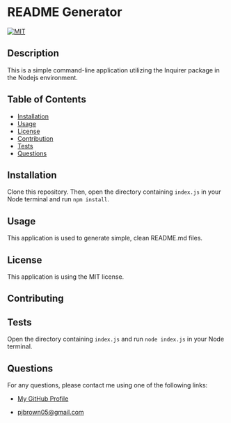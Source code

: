 # README Generator
[![MIT](https://img.shields.io/badge/license-MIT-brightgreen)](https://choosealicense.com/licenses/mit/)
## Description
This is a simple command-line application utilizing the Inquirer package in the Nodejs environment.
## Table of Contents
* <a href='#installation'>Installation</a>
* <a href='#usage'>Usage</a>
* <a href='#license'>License</a>
* <a href='#contribution'>Contribution</a>
* <a href='#tests'>Tests</a>
* <a href='#questions'>Questions</a>
## Installation
Clone this repository. Then, open the directory containing `index.js` in your Node terminal and run `npm install`.
## Usage
This application is used to generate simple, clean README.md files.
## License
This application is using the MIT license.
## Contributing

## Tests
Open the directory containing `index.js` and run `node index.js` in your Node terminal.
## Questions
  For any questions, please contact me using one of the following links:

* [My GitHub Profile](https://github.com/pj-brown)

* pjbrown05@gmail.com